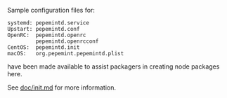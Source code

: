 Sample configuration files for:
```
systemd: pepemintd.service
Upstart: pepemintd.conf
OpenRC:  pepemintd.openrc
         pepemintd.openrcconf
CentOS:  pepemintd.init
macOS:   org.pepemint.pepemintd.plist
```
have been made available to assist packagers in creating node packages here.

See [doc/init.md](../../doc/init.md) for more information.
